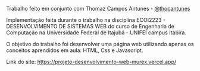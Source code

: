 Trabalho feito em conjunto com Thomaz Campos Antunes - [@thocantunes](https://github.com/Thocantunes)

Implementação feita durante o trabalho na disciplina ECOI2223 - DESENVOLVIMENTO DE SISTEMAS WEB do curso de Engenharia de Computação na Universidade Federal de Itajubá - UNIFEI campus Itabira.

O objetivo do trabalho foi desenvolver uma página web utilizando apenas os conceitos aprendidos em aula: HTML, Css e Javascript.

Link do site: https://projeto-desenvolvimento-web-murex.vercel.app/
